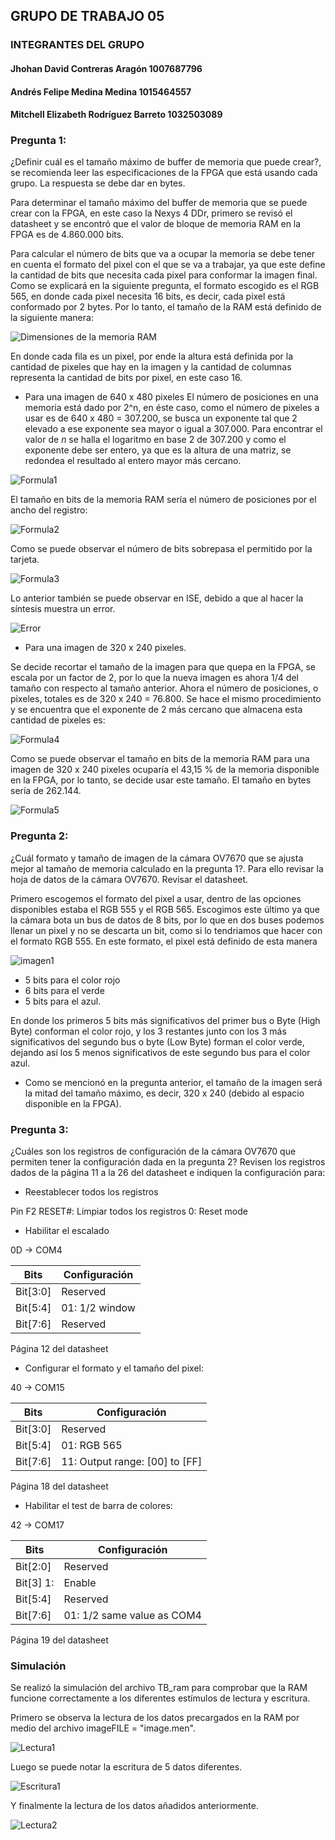 ﻿## GRUPO DE TRABAJO 05

### INTEGRANTES DEL GRUPO
#### Jhohan David Contreras Aragón		1007687796
#### Andrés Felipe Medina Medina 		1015464557
#### Mitchell Elizabeth Rodríguez Barreto	1032503089


### Pregunta 1:
¿Definir cuál es el tamaño máximo de buffer de memoria que puede crear?, se recomienda leer las especificaciones de la FPGA que está usando cada grupo. La respuesta se debe dar en bytes.

Para determinar el tamaño máximo del buffer de memoria que se puede crear con la FPGA, en este caso la Nexys 4 DDr, primero se revisó el datasheet y se encontró que el valor de bloque de memoria RAM en la FPGA es de 4.860.000 bits.

Para calcular el número de bits que va a ocupar la memoria se debe tener en cuenta el formato del pixel con el que se va a trabajar, ya que este define la cantidad de bits que necesita cada pixel para conformar la imagen final. Como se explicará en la siguiente pregunta, el formato escogido es el RGB 565, en donde cada pixel necesita 16 bits, es decir, cada pixel está conformado por 2 bytes. Por lo tanto, el tamaño de la RAM está definido de la siguiente manera:

![Dimensiones de la memoria RAM](./figs/tamRam.png)

En donde cada fila es un pixel, por ende la altura está definida por la cantidad de pixeles que hay en la imagen y la cantidad de columnas representa la cantidad de bits por pixel, en este caso 16.  

* Para una imagen de 640 x 480 pixeles
El número de posiciones en una memoria está dado por 2^n, en éste caso, como el número de pixeles a usar es de 640 x 480 = 307.200, se busca un exponente tal que 2 elevado a ese exponente sea mayor o igual a 307.000. Para encontrar el valor de _n_ se halla el logaritmo en base 2 de 307.200 y como el exponente debe ser entero, ya que es la altura de una matriz, se redondea el resultado al entero mayor más cercano. 

![Formula1](./figs/formulaUno.png)

El tamaño en bits de la memoria RAM sería el número de posiciones por el ancho del registro:

![Formula2](./figs/formulaDos.png)

Como se puede observar el número de bits sobrepasa el permitido por la tarjeta. 

![Formula3](./figs/formulaTres.png)

Lo anterior también se puede observar en ISE, debido a que al hacer la síntesis muestra un error.

![Error](./figs/excesoCapacidad.jpg)

* Para una imagen de 320 x 240 pixeles.

Se decide recortar el tamaño de la imagen para que quepa en la FPGA, se escala por un factor de 2, por lo que la nueva imagen es ahora 1/4 del tamaño con respecto al tamaño anterior. Ahora el número de posiciones, o pixeles, totales es de 320 x 240 = 76.800. Se hace el mismo procedimiento y se encuentra que el exponente de 2 más cercano que almacena esta cantidad de pixeles es:  

![Formula4](./figs/formulaCuatro.png)

Como se puede observar el tamaño en bits de la memoria RAM para una imagen de 320 x 240 pixeles ocuparía el 43,15 % de la memoria disponible en la FPGA, por lo tanto, se decide usar este tamaño. El tamaño en bytes sería de 262.144.

![Formula5](./figs/formulaCinco.png)

### Pregunta 2:
¿Cuál formato y tamaño de imagen de la cámara OV7670 que se ajusta mejor al tamaño de memoria calculado en la pregunta 1?. Para ello revisar la hoja de datos de la cámara OV7670. Revisar el datasheet.

Primero escogemos el formato del pixel a usar, dentro de las opciones disponibles estaba el RGB 555 y el RGB 565. Escogimos este último ya que la cámara bota un bus de datos de 8 bits, por lo que en dos buses podemos llenar un pixel y no se descarta un bit, como si lo tendriamos que hacer con el formato RGB 555. En este formato, el pixel está definido de esta manera

![imagen1](./figs/RGB565.gif)

   * 5 bits para el color rojo
   * 6 bits para el verde
   * 5 bits para el azul.

En donde los primeros 5 bits más significativos del primer bus o Byte (High Byte) conforman el color rojo, y los 3 restantes junto con los 3 más significativos del segundo bus o byte (Low Byte) forman el color verde, dejando así los 5 menos significativos de este segundo bus para el color azul.

* Como se mencionó en la pregunta anterior, el tamaño de la imagen será la mitad del tamaño máximo, es decir, 320 x 240 (debido al espacio disponible en la FPGA).


### Pregunta 3:

¿Cuáles son los registros de configuración de la cámara OV7670 que permiten tener la configuración dada en la pregunta 2? Revisen los registros dados de la página 11 a la 26 del datasheet e indiquen la configuración para:

* Reestablecer todos los registros

Pin F2 RESET#: Limpiar todos los registros
0: Reset mode

* Habilitar el escalado

0D -> COM4

Bits | Configuración
------------ | -------------
Bit[3:0] | Reserved
Bit[5:4]  | 01: 1/2 window
Bit[7:6] | Reserved

Página 12 del datasheet

* Configurar el formato y el tamaño del pixel:

40 -> COM15

Bits | Configuración
------------ | -------------
Bit[3:0] | Reserved
Bit[5:4] | 01: RGB 565
Bit[7:6] | 11: Output range: [00] to [FF]

Página 18 del datasheet

* Habilitar el test de barra de colores:

42 -> COM17

Bits | Configuración
------------ | -------------
Bit[2:0] | Reserved
Bit[3] 1: | Enable
Bit[5:4] | Reserved
Bit[7:6] | 01: 1/2 same value as COM4


Página 19 del datasheet

### Simulación

Se realizó la simulación del archivo TB_ram para comprobar que la RAM funcione correctamente a los diferentes estímulos de lectura y escritura.

Primero se observa la lectura de los datos precargados en la RAM por medio del archivo imageFILE = "image.men".

![Lectura1](./figs/lecturaUno.jpg)

Luego se puede notar la escritura de 5 datos diferentes.

![Escritura1](./figs/escrituraUno.jpg)

Y finalmente la lectura de los datos añadidos anteriormente.

![Lectura2](./figs/lecturaDos.jpg)

